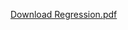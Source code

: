 
[Download Regression.pdf](https://github.com/Ying-Xuan/Machine-Learning/files/11361417/Regression.pdf)
